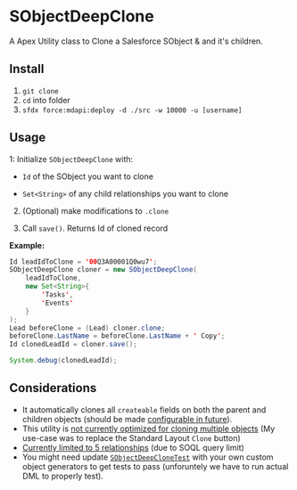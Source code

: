# SObjectDeepClone

A Apex Utility class to Clone a Salesforce SObject &amp; and it's children.

## Install

1. `git clone`
2. `cd` into folder
3. `sfdx force:mdapi:deploy -d ./src -w 10000 -u [username]`

## Usage

1: Initialize `SObjectDeepClone` with:

- `Id` of the SObject you want to clone

- `Set<String>` of any child relationships you want to clone

2. (Optional) make modifications to `.clone`

3. Call `save()`. Returns Id of cloned record

**Example:**

```java
Id leadIdToClone = '00Q3A00001Q0wu7';
SObjectDeepClone cloner = new SObjectDeepClone(
    leadIdToClone,
    new Set<String>{
        'Tasks',
		'Events'
    }
);
Lead beforeClone = (Lead) cloner.clone;
beforeClone.LastName = beforeClone.LastName + ' Copy';
Id clonedLeadId = cloner.save();

System.debug(clonedLeadId);
```

## Considerations

- It automatically clones all `createable` fields on both the parent and children objects (should be made [configurable in future](https://github.com/ChuckJonas/SObjectDeepClone/issues/3)). 
- This utility is [not currently optimized for cloning multiple objects](https://github.com/ChuckJonas/SObjectDeepClone/issues/1) (My use-case was to replace the Standard Layout `Clone` button)
- [Currently limited to 5 relationships](https://github.com/ChuckJonas/SObjectDeepClone/issues/2) (due to SOQL query limit)
- You might need update [`SObjectDeepCloneTest`](https://github.com/ChuckJonas/SObjectDeepClone/blob/d9ed004841f13ba3adaf71a755b20dc61a634c1a/src/classes/SObjectDeepCloneTests.cls#L45) with your own custom object generators to get tests to pass (unforuntely we have to run actual DML to properly test).
